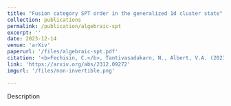 ```yaml
---
title: "Fusion category SPT order in the generalized 1d cluster state"
collection: publications
permalink: /publication/algebraic-spt
excerpt: ''
date: 2023-12-14
venue: 'arXiv'
paperurl: '/files/algebraic-spt.pdf'
citation: '<b>Fechisin, C.</b>, Tantivasadakarn, N., Albert, V.A. (2023). Non-invertible symmetry-protected topological order in a group-based cluster state. <em>Preprint arXiv:2312.09272</em>.'
link: 'https://arxiv.org/abs/2312.09272'
imgurl: '/files/non-invertible.png'

---
```

Description

<!-- [Download paper here](http://academicpages.github.io/files/paper3.pdf)
 -->
<!-- Recommended citation: Your Name, You. (2015). "Paper Title Number 3." <i>Journal 1</i>. 1(3). -->

